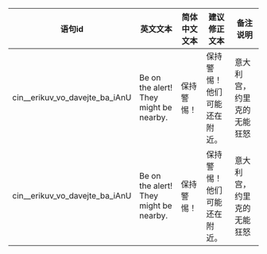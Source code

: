 | 语句id                         | 英文文本                                  | 简体中文文本              | 建议修正文本              | 备注说明                       |
|--------------------------------|-------------------------------------------|---------------------------|---------------------------|-------------------------------|
| cin__erikuv_vo_davejte_ba_iAnU | Be on the alert! They might be nearby.    | 保持警惕！                 | 保持警惕！他们可能还在附近。| 意大利宫，约里克的无能狂怒       |
| cin__erikuv_vo_davejte_ba_iAnU | Be on the alert! They might be nearby.    | 保持警惕！                 | 保持警惕！他们可能还在附近。| 意大利宫，约里克的无能狂怒       |
